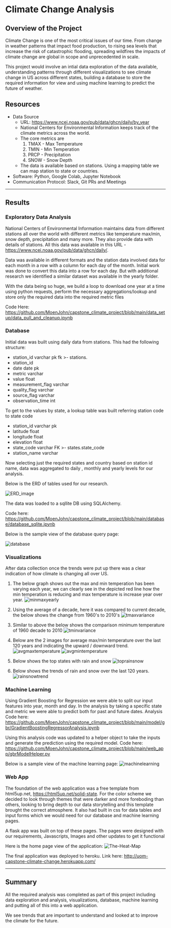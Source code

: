 # Climate Change Analysis

## Overview of the Project

Climate Change is one of the most critical issues of our time. From change in weather patterns that impact food production, to rising sea levels that increase the risk of catastrophic flooding, spreading wildfires the impacts of climate change are global in scope and unprecedented in scale.

This project would involve an intial data exploration of the data available, understanding patterns through different visualizations to see climate change in US across different states, building a database to store the required information for view and using machine learning to predict the future of weather. 

## Resources
- Data Source
  - URL: https://www.ncei.noaa.gov/pub/data/ghcn/daily/by_year
  - National Centers for Environmental Information keeps track of the climate metrics across the world.
  - The core metrics are
    1. TMAX - Max Temperature
    2. TMIN - Min Temperation
    3. PRCP - Precipitation
    2. SNOW - Snow Depth
  - The data is available based on stations. Using a mapping table we can map station to state or countries.  
- Software: Python, Google Colab, Jupyter Notebook
- Communication Protocol: Slack, Git PRs and Meetings

---

## Results

### Exploratory Data Analysis

National Centers of Environmental Information maintains data from different stations all over the world with different metrics like temperature max/min, snow depth, precipitation and many more. They also provide data with details of stations. All this data was available in this URL - https://www.ncei.noaa.gov/pub/data/ghcn/daily/. 

Data was available in different formats and the station data involved data for each month in a row with a column for each day of the month. Initial work was done to convert this data into a row for each day. But with additional research we identified a similar dataset was available in the yearly folder.

With the data being so huge, we build a loop to download one year at a time using python requests, perform the necessary aggregations/lookup and store only the required data into the required metric files

Code Here: https://github.com/MoenJohn/capstone_climate_project/blob/main/data_setup/data_pull_and_cleanup.ipynb

### Database

Initial data was built using daily data from stations. This had the following structure:
 - station_id varchar pk fk >- stations.
 - station_id
 - date date pk
 - metric varchar
 - value float
 - measurement_flag varchar
 - quality_flag varchar
 - source_flag varchar 
 - observation_time int 

To get to the values by state, a lookup table was built referring station code to state code
 - station_id varchar pk
 - latitude float
 - longitude float
 - elevation float
 - state_code varchar FK >- states.state_code
 - station_name varchar

Now selecting just the required states and country based on station id name, data was aggregated to daily , monthly and yearly levels for our analysis.

Below is the ERD of tables used for our research.

![ERD_image](database/ERD_image.png)

The data was loaded to a sqllite DB using SQLAlchemy.

Code here: https://github.com/MoenJohn/capstone_climate_project/blob/main/database/database_sqlite.ipynb

Below is the sample view of the database query page: 

![database](Resources/database.png)

### Visualizations

After data collection once the trends were put up there was a clear indication of how climate is changing all over US.

1. The below graph shows out the max and min temperation has been varying each year, we can clearly see in the depicted red line how the min temperation is reducing and max temperature is increase year over year.
![minmaxyearly](Resources/minmaxyearly.png)

2. Using the average of a decade, here it was compared to current decade, the below shows the change from 1960's to 2010's
![tmaxvariance](Resources/tmaxvariance.png)

3. Similar to above the below shows the comparison minimum temperature of 1960 decade to 2010 
![tminvariance](Resources/tminvariance.png)

4. Below are the 2 images for average max/min temperature over the last 120 years and indicating the upward / downward trend.
![avgmaxtemperature](Resources/avgmaxtemperature.png)
![avgmintemperature](Resources/avgmintemperature.png)

5. Below shows the top states with rain and snow
![toprainsnow](Resources/toprainsnow.png)

6. Below shows the trends of rain and snow over the last 120 years.
![rainsnowtrend](Resources/rainsnowtrend.png)

### Machine Learning

Using Gradient Boosting for Regression we were able to split our input features into year, month and day. In the analysis by taking a specific state and metric we were able to predict both for past and future dates. Analysis Code here: https://github.com/MoenJohn/capstone_climate_project/blob/main/model/gbr/GradientBoostingRegressorAnalysis.ipynb

Using this analysis code was updated to a helper object to take the inputs and generate the prediction using the required model. Code here: https://github.com/MoenJohn/capstone_climate_project/blob/main/web_app/gbrModelHelper.py

Below is a sample view of the machine learning page:
![machinelearning](Resources/machinelearning.png)


### Web App

The foundation of the web application was a free template from html5up.net, https://html5up.net/solid-state. For the color scheme we decided to look through themes that were darker and more foreboding than others, looking to bring depth to our data storytelling and this template brought the correct atmosphere. It also had built in css for data tables and input forms which we would need for our database and machine learning pages.

A flask app was built on top of these pages. The pages were designed with our requirements, Javascripts, Images and other updates to get it functional

Here is the home page view of the application:
![The-Heat-Map](Resources/The-Heat-Map.png)

The final application was deployed to heroku. Link here: http://uom-capstone-climate-change.herokuapp.com/

---

## Summary

All the required analysis was completed as part of this project including data exploration and analysis, visualizations, database, machine learning and putting all of this into a web application. 

We see trends that are important to understand and looked at to improve the climate for the future.